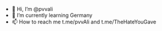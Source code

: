 - 👋 Hi, I’m @pvvali
- 🌱 I’m currently learning Germany
- 📫 How to reach me t.me/pvvAli and t.me/TheHateYouGave 

<!---
pvvali/pvvali is a ✨ special ✨ repository because its `README.md` (this file) appears on your GitHub profile.
You can click the Preview link to take a look at your changes.
--->
